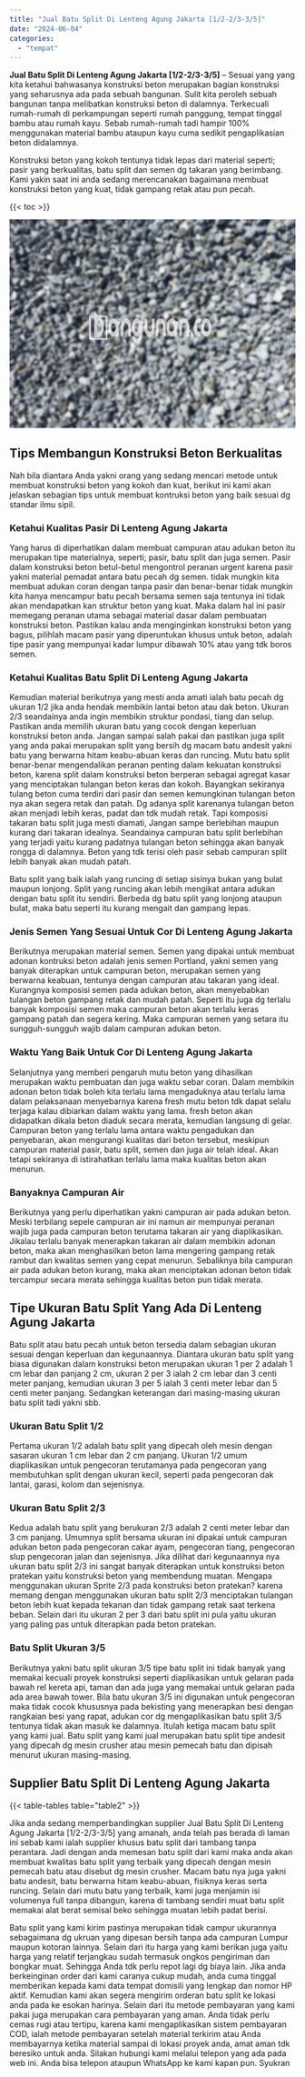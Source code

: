 ```yaml
---
title: "Jual Batu Split Di Lenteng Agung Jakarta [1/2-2/3-3/5]"
date: "2024-06-04"
categories: 
  - "tempat"
---
```


**Jual Batu Split Di Lenteng Agung Jakarta \[1/2-2/3-3/5\]** – Sesuai yang yang kita ketahui bahwasanya konstruksi beton merupakan bagian konstruksi yang seharusnya ada pada sebuah bangunan. Sulit kita peroleh sebuah bangunan tanpa melibatkan konstruksi beton di dalamnya. Terkecuali rumah-rumah di perkampungan seperti rumah panggung, tempat tinggal bambu atau rumah kayu. Sebab rumah-rumah tadi hampir 100% menggunakan material bambu ataupun kayu cuma sedikit pengaplikasian beton didalamnya.

Konstruksi beton yang kokoh tentunya tidak lepas dari material seperti; pasir yang berkualitas, batu split dan semen dg takaran yang berimbang. Kami yakin saat ini anda sedang merencanakan bagaimana membuat konstruksi beton yang kuat, tidak gampang retak atau pun pecah.

{{< toc >}}

![Jual Batu Split Di Lenteng Agung Jakarta [1/2-2/3-3/5]](/images/jual-batu-split-04.png)

## Tips Membangun Konstruksi Beton Berkualitas

Nah bila diantara Anda yakni orang yang sedang mencari metode untuk membuat konstruksi beton yang kokoh dan kuat, berikut ini kami akan jelaskan sebagian tips untuk membuat kontruksi beton yang baik sesuai dg standar ilmu sipil.

### Ketahui Kualitas Pasir Di Lenteng Agung Jakarta

Yang harus di diperhatikan dalam membuat campuran atau adukan beton itu merupakan tipe materialnya, seperti; pasir, batu split dan juga semen. Pasir dalam konstruksi beton betul-betul mengontrol peranan urgent karena pasir yakni material pemadat antara batu pecah dg semen. tidak mungkin kita membuat adukan coran dengan tanpa pasir dan benar-benar tidak mungkin kita hanya mencampur batu pecah bersama semen saja tentunya ini tidak akan mendapatkan kan struktur beton yang kuat. Maka dalam hal ini pasir memegang peranan utama sebagai material dasar dalam pembuatan konstruksi beton. Pastikan kalau anda menginginkan konstruksi beton yang bagus, pilihlah macam pasir yang diperuntukan khusus untuk beton, adalah tipe pasir yang mempunyai kadar lumpur dibawah 10% atau yang tdk boros semen.

### Ketahui Kualitas Batu Split Di Lenteng Agung Jakarta

Kemudian material berikutnya yang mesti anda amati ialah batu pecah dg ukuran 1/2 jika anda hendak membikin lantai beton atau dak beton. Ukuran 2/3 seandainya anda ingin membikin struktur pondasi, tiang dan selup. Pastikan anda memilih ukuran batu yang cocok dengan keperluan konstruksi beton anda. Jangan sampai salah pakai dan pastikan juga split yang anda pakai merupakan split yang bersih dg macam batu andesit yakni batu yang berwarna hitam keabu-abuan keras dan runcing. Mutu batu split benar-benar mengendalikan peranan penting dalam kekuatan konstruksi beton, karena split dalam konstruksi beton berperan sebagai agregat kasar yang menciptakan tulangan beton keras dan kokoh. Bayangkan sekiranya tulang beton cuma terdiri dari pasir dan semen kemungkinan tulangan beton nya akan segera retak dan patah. Dg adanya split karenanya tulangan beton akan menjadi lebih keras, padat dan tdk mudah retak. Tapi komposisi takaran batu split juga mesti diamati, Jangan sampe berlebihan maupun kurang dari takaran idealnya. Seandainya campuran batu split berlebihan yang terjadi yaitu kurang padatnya tulangan beton sehingga akan banyak rongga di dalamnya. Beton yang tdk terisi oleh pasir sebab campuran split lebih banyak akan mudah patah.

Batu split yang baik ialah yang runcing di setiap sisinya bukan yang bulat maupun lonjong. Split yang runcing akan lebih mengikat antara adukan dengan batu split itu sendiri. Berbeda dg batu split yang lonjong ataupun bulat, maka batu seperti itu kurang mengait dan gampang lepas.

### Jenis Semen Yang Sesuai Untuk Cor Di Lenteng Agung Jakarta

Berikutnya merupakan material semen. Semen yang dipakai untuk membuat adonan kontruksi beton adalah jenis semen Portland, yakni semen yang banyak diterapkan untuk campuran beton, merupakan semen yang berwarna keabuan, tentunya dengan campuran atau takaran yang ideal. Kurangnya komposisi semen pada adukan beton, akan menyebabkan tulangan beton gampang retak dan mudah patah. Seperti itu juga dg terlalu banyak komposisi semen maka campuran beton akan terlalu keras gampang patah dan segera kering. Maka campuran semen yang setara itu sungguh-sungguh wajib dalam campuran adukan beton.

### Waktu Yang Baik Untuk Cor Di Lenteng Agung Jakarta

Selanjutnya yang memberi pengaruh mutu beton yang dihasilkan merupakan waktu pembuatan dan juga waktu sebar coran. Dalam membikin adonan beton tidak boleh kita terlalu lama mengaduknya atau terlalu lama dalam pelaksanaan menyebarnya karena fresh mutu beton tdk dapat selalu terjaga kalau dibiarkan dalam waktu yang lama. fresh beton akan didapatkan dikala beton diaduk secara merata, kemudian langsung di gelar. Campuran beton yang terlalu lama antara waktu pengadukan dan penyebaran, akan mengurangi kualitas dari beton tersebut, meskipun campuran material pasir, batu split, semen dan juga air telah ideal. Akan tetapi sekiranya di istirahatkan terlalu lama maka kualitas beton akan menurun.

### Banyaknya Campuran Air

Berikutnya yang perlu diperhatikan yakni campuran air pada adukan beton. Meski terbilang sepele campuran air ini namun air mempunyai peranan wajib juga pada campuran beton terutama takaran air yang diaplikasikan. Jikalau terlalu banyak menerapkan takaran air dalam membikin adonan beton, maka akan menghasilkan beton lama mengering gampang retak rambut dan kwalitas semen yang cepat menurun. Sebaliknya bila campuran air pada adukan beton kurang, maka akan menciptakan adonan beton tidak tercampur secara merata sehingga kualitas beton pun tidak merata.

## Tipe Ukuran Batu Split Yang Ada Di Lenteng Agung Jakarta

Batu split atau batu pecah untuk beton tersedia dalam sebagian ukuran sesuai dengan keperluan dan kegunaannya. Diantara ukuran batu split yang biasa digunakan dalam konstruksi beton merupakan ukuran 1 per 2 adalah 1 cm lebar dan panjang 2 cm, ukuran 2 per 3 ialah 2 cm lebar dan 3 centi meter panjang, kemudian ukuran 3 per 5 ialah 3 centi meter lebar dan 5 centi meter panjang. Sedangkan keterangan dari masing-masing ukuran batu split tadi yakni sbb.

### Ukuran Batu Split 1/2

Pertama ukuran 1/2 adalah batu split yang dipecah oleh mesin dengan sasaran ukuran 1 cm lebar dan 2 cm panjang. Ukuran 1/2 umum diaplikasikan untuk pengecoran terutamanya pada pengecoran yang membutuhkan split dengan ukuran kecil, seperti pada pengecoran dak lantai, garasi, kolom dan sejenisnya.

### Ukuran Batu Split 2/3

Kedua adalah batu split yang berukuran 2/3 adalah 2 centi meter lebar dan 3 cm panjang. Umumnya split bersama ukuran ini dipakai untuk campuran adukan beton pada pengecoran cakar ayam, pengecoran tiang, pengecoran slup pengecoran jalan dan sejenisnya. Jika dilihat dari kegunaannya nya ukuran batu split 2/3 ini sangat banyak diterapkan untuk konstruksi beton pratekan yaitu konstruksi beton yang membendung muatan. Mengapa menggunakan ukuran Sprite 2/3 pada konstruksi beton pratekan? karena memang dengan menggunakan ukuran batu split 2/3 menciptakan tulangan beton lebih kuat kepada tekanan dan tidak gampang retak saat terkena beban. Selain dari itu ukuran 2 per 3 dari batu split ini pula yaitu ukuran yang paling pas untuk diterapkan pada beton pratekan.

### Batu Split Ukuran 3/5

Berikutnya yakni batu split ukuran 3/5 tipe batu split ini tidak banyak yang memakai kecuali proyek konstruksi seperti diaplikasikan untuk gelaran pada bawah rel kereta api, taman dan ada juga yang memakai untuk gelaran pada ada area bawah tower. Bila batu ukuran 3/5 ini digunakan untuk pengecoran maka tidak cocok khususnya pada bekisting yang menerapkan besi dengan rangkaian besi yang rapat, adukan cor dg mengaplikasikan batu split 3/5 tentunya tidak akan masuk ke dalamnya. Itulah ketiga macam batu split yang kami jual. Batu split yang kami jual merupakan batu split tipe andesit yang dipecah dg mesin crusher atau mesin pemecah batu dan dipisah menurut ukuran masing-masing.

## Supplier Batu Split Di Lenteng Agung Jakarta

{{< table-tables table="table2" >}}

Jika anda sedang memperbandingkan supplier Jual Batu Split Di Lenteng Agung Jakarta \[1/2-2/3-3/5\] yang amanah, anda telah pas berada di laman ini sebab kami ialah supplier khusus batu split dari tambang tanpa perantara. Jadi dengan anda memesan batu split dari kami maka anda akan membuat kwalitas batu split yang terbaik yang dipecah dengan mesin pemecah batu atau disebut dg mesin crusher. Macam batu nya juga yakni batu andesit, batu berwarna hitam keabu-abuan, fisiknya keras serta runcing. Selain dari mutu batu yang terbaik, kami juga menjamin isi volumenya full tanpa dibangun, karena di tambang sendiri muat batu split memakai alat berat semisal beko sehingga muatan lebih padat berisi.

Batu split yang kami kirim pastinya merupakan tidak campur ukurannya sebagaimana dg ukruan yang dipesan bersih tanpa ada campuran Lumpur maupun kotoran lainnya. Selain dari itu harga yang kami berikan juga yaitu harga yang relatif terjangkau sudah termasuk ongkos pengiriman dan bongkar muat. Sehingga Anda tdk perlu repot lagi dg biaya lain. Jika anda berkeinginan order dari kami caranya cukup mudah, anda cuma tinggal memberikan kepada kami data tempat domisili yang lengkap dan nomor HP aktif. Kemudian kami akan segera mengirim orderan batu split ke lokasi anda pada ke esokan harinya. Selain dari itu metode pembayaran yang kami pakai juga merupakan cara pembayaran yang aman. Anda tidak perlu cemas rugi atau tertipu, karena kami mengaplikasikan sistem pembayaran COD, ialah metode pembayaran setelah material terkirim atau Anda membayarnya ketika material sampai di lokasi proyek anda, amat aman tdk beresiko untuk anda. Silakan hubungi kami melalui telepon yang ada pada web ini. Anda bisa telepon ataupun WhatsApp ke kami kapan pun. Syukran
